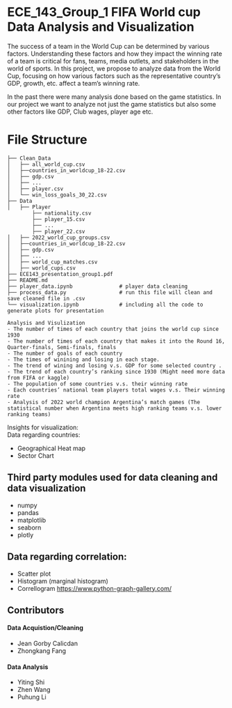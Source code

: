 # ECE_143_Group_1 FIFA World cup Data Analysis and Visualization



The success of a team in the World Cup can be determined by various factors. Understanding these factors and how they impact the winning rate of a team is critical for fans, teams, media outlets, and stakeholders in the world of sports. In this project, we propose to analyze data from the World Cup, focusing on how various factors such as the representative country’s GDP, growth, etc. affect a team’s winning rate. 
 <br>
 
 
  In the past there were many analysis done based on the game statistics. In our project we want to analyze not just the game statistics but also some other factors like GDP, Club wages, player age etc. 



# File Structure
```
├── Clean_Data
│   ├── all_world_cup.csv
│   ├──countries_in_worldcup_18-22.csv
│   ├── gdp.csv
│   ├── ...    
│   ├── player.csv
│   └── win_loss_goals_30_22.csv
├── Data
│   ├── Player
        ├── nationality.csv
        ├── player_15.csv
        ├── ...
        ├── player_22.csv
│   ├── 2022_world_cup_groups.csv
│   ├──countries_in_worldcup_18-22.csv
│   ├── gdp.csv
│   ├── ...
│   ├── world_cup_matches.csv
│   ├── world_cups.csv
├── ECE143_presentation_group1.pdf
├── README.md
├── player_data.ipynb               # player data cleaning
├── process_data.py                 # run this file will clean and save cleaned file in .csv
└── visualization.ipynb             # including all the code to generate plots for presentation
```

```
Analysis and Visulization
- The number of times of each country that joins the world cup since 1930
- The number of times of each country that makes it into the Round 16, Quarter-finals, Semi-finals, finals
- The number of goals of each country
- The times of winining and losing in each stage. 
- The trend of wining and losing v.s. GDP for some selected country . 
- The trend of each country’s ranking since 1930 (Might need more data from FIFA or kaggle)
- The population of some countries v.s. their winning rate
- Each countries’ national team players total wages v.s. Their winning rate
- Analysis of 2022 world champion Argentina’s match games (The statistical number when Argentina meets high ranking teams v.s. lower ranking teams)
```

Insights for visualization: <br>
Data regarding countries:
- Geographical Heat map
- Sector Chart <br>

## Third party modules used for data cleaning and data visualization
- numpy 
- pandas
- matplotlib
- seaborn
- plotly


## Data regarding correlation:
- Scatter plot
- Histogram (marginal histogram)
- Correllogram 
https://www.python-graph-gallery.com/

## Contributors
#### Data Acquistion/Cleaning
- Jean Gorby Calicdan
- Zhongkang Fang
#### Data Analysis
- Yiting Shi 
- Zhen Wang
- Puhung Li





